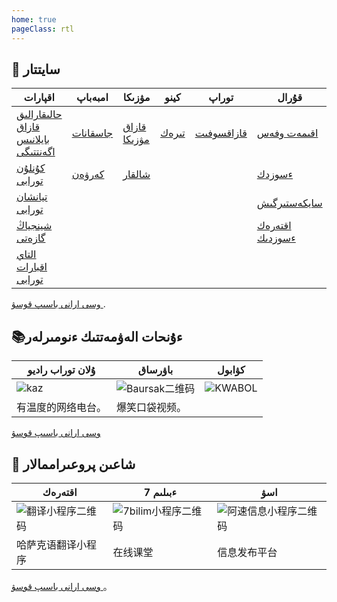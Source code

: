 ```yaml
---
home: true
pageClass: rtl
---
```



## 📄 سايتتار 

| اقپارات                                                           | امبەباپ                              | مۋزىكا                          | كينو                          | توراپ                                     | قۇرال                                                        | باسقا                                 |
|-------------------------------------------------------------------|--------------------------------------|---------------------------------|-------------------------------|-------------------------------------------|--------------------------------------------------------------|---------------------------------------|
| [حالىقارالىق قازاق بايلانىس اگەنتتىگى ](https://www.inform.kz/ar) | [جاسقانات ](https://www.jaskanat.com) | [قازاق مۋزىكا ](http://kazamuza.net) | [تىرەك](http://www.terek.cn/) | [قازاقسوفىت](https://www.kazakhsoft.com/) | [اقىمەت وفەس](http://download.ahmetoffice.com/)              | [تۋمالاس ](https://tumalas.kz/mobi/#/) |
| [كۇنلۇن تورابى](http://kazak.xjkunlun.gov.cn/)                    | [كەرۋەن ](https://home.kerwen.com/)   | [شالقار ](http://xalhar.net)     |                               |                                           | [ءسوزدك ](https://www.sozdik.net/)                           |                                       |
| [تيانشان تورابى ](http://kazakh.ts.cn/)                           |                                      |                                 |                               |                                           | [سايكەستىرگىش ](https://www.qazlatyn.kz/tote/converter/text) |                                       |
| [شينجياڭ گازەتى ](http://kazakh.xjdaily.com/)                     |                                      |                                 |                               |                                           | [اقتەرەك ءسوزدىك ](http://akterek.com/)                      |                                       |
| [التاي اقبارات تورابى ](http://kazakh.altxw.com/)                 |                                      |                                 |                               |                                           |                                                              |                                       |

[وسى ارانى باسىپ قوسۋ ](https://support.qq.com/products/369710).

## 📚ءۇنحات الەۋمەتتىك ءنومىرلەر

| ۇلان توراب راديو   | باۋرساق             | كۋابول                 |
|--------------------|---------------------|------------------------|
| ![kaz](/wlan.png)  | ![Baursak二维码](/) | ![KWABOL](/kwabol.png) |
| 有温度的网络电台。 | 爆笑口袋视频。      |                        |

 [وسى ارانى باسىپ قوسۋ](https://support.qq.com/products/369710)

## 📱 شاعىن پروعىراممالار 

| اقتەرەك                            | 7 ءبىلىم                    |          اسۋ          |
|-----------------------------------|--------------------------|----------------------------|
| ![翻译小程序二维码](/ahterek.png) | ![7bilim小程序二维码](/) | ![阿速信息小程序二维码](/) |
| 哈萨克语翻译小程序                | 在线课堂                 | 信息发布平台               |

[وسى ارانى باسىپ قوسۋ ](https://support.qq.com/products/369710)。